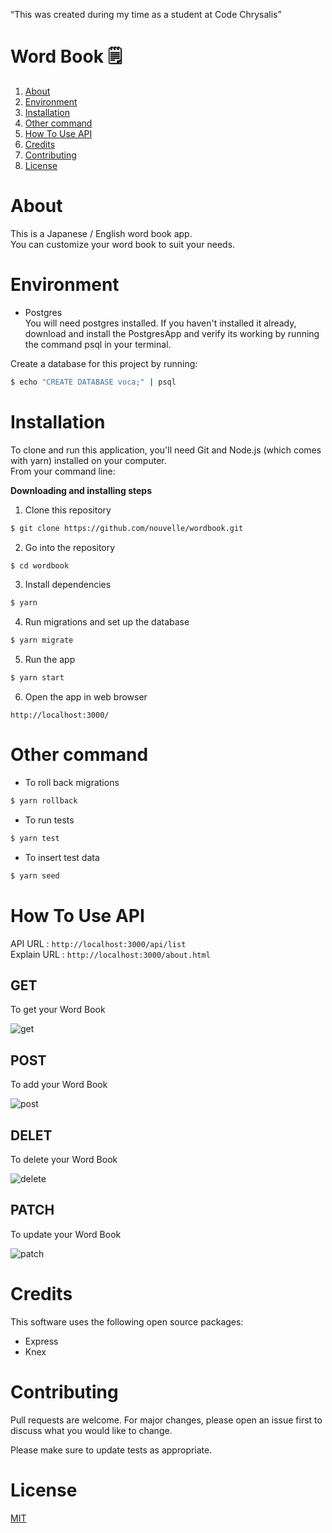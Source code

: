 “This was created during my time as a student at Code Chrysalis”

# Word Book 🗒️

1. [About](#About)
1. [Environment](#Environment)
1. [Installation](#Installation)
1. [Other command](#Other%20command)
1. [How To Use API](#How%20To%20Use%20API)
1. [Credits](#Credits)
1. [Contributing](#Contributing)
1. [License](#License)

# About

This is a Japanese / English word book app.  
You can customize your word book to suit your needs.

# Environment

- Postgres  
  You will need postgres installed. If you haven't installed it already, download and install the PostgresApp and verify its working by running the command psql in your terminal.

Create a database for this project by running:

```bash
$ echo "CREATE DATABASE voca;" | psql
```

# Installation

To clone and run this application, you'll need Git and Node.js (which comes with yarn) installed on your computer.  
From your command line:

**Downloading and installing steps**

1. Clone this repository

```bash
$ git clone https://github.com/nouvelle/wordbook.git
```

2. Go into the repository

```bash
$ cd wordbook
```

3. Install dependencies

```bash
$ yarn
```

4. Run migrations and set up the database

```bash
$ yarn migrate
```

5. Run the app

```bash
$ yarn start
```

6. Open the app in web browser

```
http://localhost:3000/
```

# Other command

- To roll back migrations

```bash
$ yarn rollback
```

- To run tests

```bash
$ yarn test
```

- To insert test data

```bash
$ yarn seed
```

# How To Use API

API URL : `http://localhost:3000/api/list`  
Explain URL : `http://localhost:3000/about.html`

## GET

To get your Word Book

![get](https://github.com/nouvelle/wordbook/blob/master/images/get.png?raw=true)

## POST

To add your Word Book

![post](https://github.com/nouvelle/wordbook/blob/master/images/post.png?raw=true)

## DELET

To delete your Word Book

![delete](https://github.com/nouvelle/wordbook/blob/master/images/delete.png?raw=true)

## PATCH

To update your Word Book

![patch](https://github.com/nouvelle/wordbook/blob/master/images/patch.png?raw=true)

# Credits

This software uses the following open source packages:

- Express
- Knex

# Contributing

Pull requests are welcome. For major changes, please open an issue first to discuss what you would like to change.

Please make sure to update tests as appropriate.

# License

[MIT](https://choosealicense.com/licenses/mit/)
